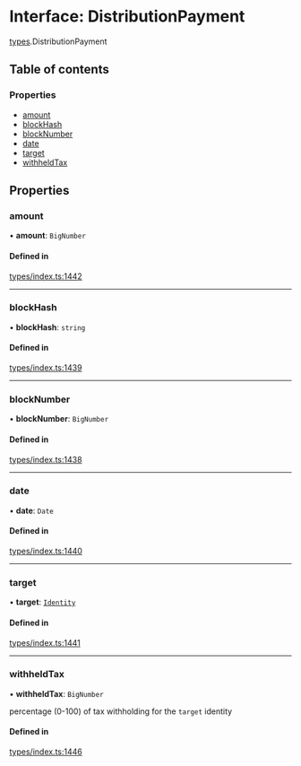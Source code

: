 # Interface: DistributionPayment

[types](../wiki/types).DistributionPayment

## Table of contents

### Properties

- [amount](../wiki/types.DistributionPayment#amount)
- [blockHash](../wiki/types.DistributionPayment#blockhash)
- [blockNumber](../wiki/types.DistributionPayment#blocknumber)
- [date](../wiki/types.DistributionPayment#date)
- [target](../wiki/types.DistributionPayment#target)
- [withheldTax](../wiki/types.DistributionPayment#withheldtax)

## Properties

### amount

• **amount**: `BigNumber`

#### Defined in

[types/index.ts:1442](https://github.com/PolymeshAssociation/polymesh-sdk/blob/2d3ac2ae/src/types/index.ts#L1442)

___

### blockHash

• **blockHash**: `string`

#### Defined in

[types/index.ts:1439](https://github.com/PolymeshAssociation/polymesh-sdk/blob/2d3ac2ae/src/types/index.ts#L1439)

___

### blockNumber

• **blockNumber**: `BigNumber`

#### Defined in

[types/index.ts:1438](https://github.com/PolymeshAssociation/polymesh-sdk/blob/2d3ac2ae/src/types/index.ts#L1438)

___

### date

• **date**: `Date`

#### Defined in

[types/index.ts:1440](https://github.com/PolymeshAssociation/polymesh-sdk/blob/2d3ac2ae/src/types/index.ts#L1440)

___

### target

• **target**: [`Identity`](../wiki/api.entities.Identity.Identity)

#### Defined in

[types/index.ts:1441](https://github.com/PolymeshAssociation/polymesh-sdk/blob/2d3ac2ae/src/types/index.ts#L1441)

___

### withheldTax

• **withheldTax**: `BigNumber`

percentage (0-100) of tax withholding for the `target` identity

#### Defined in

[types/index.ts:1446](https://github.com/PolymeshAssociation/polymesh-sdk/blob/2d3ac2ae/src/types/index.ts#L1446)
